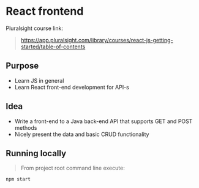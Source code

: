 # React frontend
Pluralsight course link:

>https://app.pluralsight.com/library/courses/react-js-getting-started/table-of-contents

## Purpose

  - Learn JS in general
  - Learn React front-end development for API-s

## Idea

  - Write a front-end to a Java back-end API that supports GET and POST methods
  - Nicely present the data and basic CRUD functionality

## Running locally

>From project root command line execute:
```node.js
npm start
```